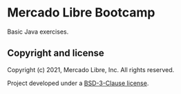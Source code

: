 # Mercado Libre Bootcamp

Basic Java exercises.

## Copyright and license

Copyright (c) 2021, Mercado Libre, Inc. All rights reserved.

Project developed under a [BSD-3-Clause license](LICENSE.md).
